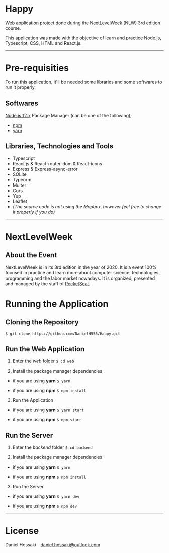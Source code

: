 # Happy
Web application project done during the NextLevelWeek (NLW) 3rd edition course. 

This application was made with the objective of learn and practice Node.js, Typescript, CSS, HTML and React.js.

---

# Pre-requisities
To run this application, it'll be needed some libraries and some softwares to run it properly.

## Softwares
[Node.js 12.x](https://nodejs.org/en/)
Package Manager (can be one of the following);
* [npm](https://www.npmjs.com/)
* [yarn](https://classic.yarnpkg.com/pt-BR/docs/install/#windows-stable)

## Libraries, Technologies and Tools
* Typescript
* React.js & React-router-dom & React-icons
* Express & Express-async-error
* SQLite
* Typeorm
* Multer
* Cors
* Yup
* Leaflet
* *(The source code is not using the Mapbox, however feel free to change it properly if you do)*

---

# NextLevelWeek
## About the Event
NextLevelWeek is in its 3rd edition in the year of 2020.
It is a event 100% focused in practice and learn more about computer science, technologies, programming and the labor market nowadays. It is organized, presented and managed by the staff of [RocketSeat](https://rocketseat.com.br/).

# Running the Application
## Cloning the Repository
`$ git clone https://github.com/DanielH556/Happy.git`

## Run the Web Application
1. Enter the *web* folder
`$ cd web`

2. Install the package manager dependencies
- if you are using **yarn**
`$ yarn`

- if you are using **npm**
`$ npm install`

3. Run the Application
- if you are using **yarn**
`$ yarn start`

- if you are using **npm**
`$ npm start`


## Run the Server
1. Enter the *backend* folder
`$ cd backend`

2. Install the package manager dependencies
- if you are using **yarn**
`$ yarn`

- if you are using **npm**
`$ npm install`

3. Run the Server
- if you are using **yarn**
`$ yarn dev`

- if you are using **npm**
`$ npm dev`

---

# License
Daniel Hossaki - [daniel.hossaki@outlook.com](mailto:daniel.hossaki@outlook.com)
